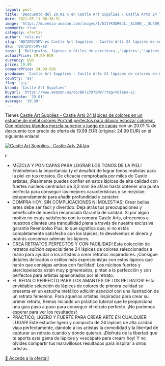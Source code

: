 ```yaml
---
layout: post
title: 'Descuento del 20.01 % en Castle Art Supplies - Castle Arts 24 láp'
date: 2021-05-11 06:36:31
image: 'https://m.media-amazon.com/images/I/51tYKXbR6JL._SL500_._SL400_.jpg'
comments: true
category: ofertas
author: 'tole.es'
slug: 'B07ZPD75MV-es Castle Art Supplies - Castle Arts 24 lápices de colores en...'
sku: 'B07ZPD75MV-es'
tags: [ 'Bolígrafos, lápices y útiles de escritura','Lápices','Lápices de colores para adultos','Oficina y papelería','castle art supplies','lápices', ]
actualPrice: 19.99 EUR
currency: EUR
price: 19.99
comparePrice: 24.99 EUR
prodname: 'Castle Art Supplies - Castle Arts 24 lápices de colores en un estuche de metal  colores Portrait perfectos para dibujar  esbozar  colorear. Con núcleos blandos  mezcla superior y juego de capas'
country: 'es'
flag: '🇪🇸'
brand: 'Castle Art Supplies'
buyurl: 'https://www.amazon.es/dp/B07ZPD75MV/?tag=tolees-21'
descuento: '20.01'
average: '19.99'
---
```


Tienes [Castle Art Supplies - Castle Arts 24 lápices de colores en un estuche de metal  colores Portrait perfectos para dibujar  esbozar  colorear. Con núcleos blandos  mezcla superior y juego de capas](https://www.amazon.es/dp/B07ZPD75MV/?tag=tolees-21) con un 20.01 % de descuento con precio de oferta de 19.99 EUR (original: 24.99 EUR) en el siguiente enlace!

[![Castle Art Supplies - Castle Arts 24 láp](https://m.media-amazon.com/images/I/51tYKXbR6JL._SL500_._SL400_.jpg)](https://www.amazon.es/dp/B07ZPD75MV/?tag=tolees-21)

ℹ️:

- MEZCLA Y PON CAPAS PARA LOGRAR LOS TONOS DE LA PIEL! Entendemos la importancia (y el desafío) de lograr tonos realistas para la piel en tus retratos. De eficacia comprobada por miles de Castle artistas, ¡Realmente puedes confiar en estos lápices de alta calidad con fuertes núcleos centrados de 3,3 mm! Se afilan hasta obtener una punta perfecta para conseguir las mejores características y se mezclan estupendamente para añadir profundidad y carácter.
- COMPRA HOY, SIN COMPLICACIONES NI MOLESTIAS! Crear bellas artes debe ser fácil y divertido. Deja atrás tus preocupaciones y benefíciate de nuestra reconocida Garantía de calidad. Si por algún motivo no estás satisfecho con tu compra Castle Arts, ofrecemos a nuestros clientes una tranquilidad plena a través de nuestra exclusiva garantía Reembolso Plus, lo que significa que, si no estás completamente satisfecho con los lápices, te devolvemos el dinero y podrás conservar además los lápices.
- CREA RETRATOS PERFECTOS Y CON FACILIDAD! Esta colección de retratos *edición especial* tiene 24 lápices de colores seleccionados a mano para ayudar a los artistas a crear retratos inspiradores. ¡Consigue detalles delicados o estilos más expresionistas con estos lápices que harán que consigas ambos con facilidad! Los núcleos fuertes y aterciopelados están muy pigmentados, pintan a la perfección y son perfectos para artistas apasionados por el retrato.
- EL REGALO PERFECTO PARA LOS AMANTES DE LOS RETRATOS! Esta envidiable selección de lápices de colores de primera calidad se presenta en un estuche metálico *edición especial* con una ilustración de un retrato femenino. Para aquellos artistas inspirados para crear su primer retrato, hemos incluido un práctico tutorial que te proporciona una guía paso a paso para conseguir el retrato perfecto. ¡No podemos esperar para ver los resultados!
- PRÁCTICO, LIGERO Y FUERTE PARA CREAR ARTE EN CUALQUIER LUGAR! Este estuche ligero y compacto de 24 lápices de alta calidad viaja perfectamente, dándole a los artistas la comodidad y la libertad de capturar un retrato cuando y donde quieran. ¡Disfruta de la libertad que te aporta esta gama de lápices y «escápate para crear» hoy! Y no olvides compartir tus maravillosos resultados para inspirar a otros artistas.

[🛒 Accede a la oferta!!](https://www.amazon.es/dp/B07ZPD75MV/?tag=tolees-21)
